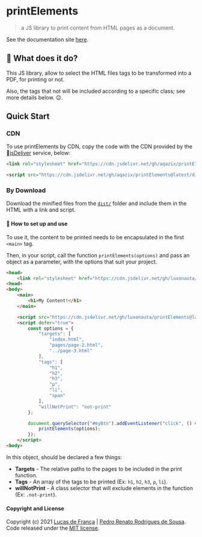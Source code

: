 # printElements

> a JS library to print content from HTML pages as a document.

See the documentation site [here](https://luxonauta.github.io/printElementsDocs/).

## :monocle_face: What does it do?

This JS library, allow to select the HTML files tags to be transformed into a PDF, for printing or not.

Also, the tags that not will be included according to a specific class; see more details below. :wink:.

## Quick Start

### CDN

To use printElements by CDN, copy the code with the CDN provided by the :mechanical_arm:[jsDeliver](https://www.jsdelivr.com/?docs=gh) service, below:

```html
<link rel="stylesheet" href="https://cdn.jsdelivr.net/gh/aqazix/printElements@latest/dist/printElements.min.css">

<script src="https://cdn.jsdelivr.net/gh/aqazix/printElements@latest/dist/printElements.min.js" crossorigin="anonymous"></script>
```

### By Download

Download the minified files from the [``dist/``](https://github.com/pedrorrd-sousa/printElements/tree/master/dist) folder and include them in the HTML with a link and script.

#### :receipt: How to set up and use

To use it, the content to be printed needs to be encapsulated in the first ``<main>`` tag.

Then, in your script, call the function ``printElements(options)`` and pass an object as a parameter, with the options that suit your project.

```html
<head>
    <link rel="stylesheet" href="https://cdn.jsdelivr.net/gh/luxonauta/printElements@latest/dist/printElements.min.css">
<head>
<body>
    <main>
        <h1>My Content!</h1>
    </main>

    <script src="https://cdn.jsdelivr.net/gh/luxonauta/printElements@latest/dist/printElements.min.js" crossorigin="anonymous"></script>
    <script defer="true">
        const options = {
            "targets": [
                "index.html",
                "pages/page-2.html",
                "../page-3.html"
            ],
            "tags": [
                "h1",
                "h2",
                "h3",
                "p",
                "li",
                "span"
            ],
            "willNotPrint": "not-print"
        };

        document.querySelector("#myBtn").addEventListener("click", () => {
            printElements(options);
        });
    </script>
<body>
```

In this object, should be declared a few things:

 - **Targets** - The relative paths to the pages to be included in the print function.
 - **Tags** - An array of the tags to be printed (Ex: ``h1``, ``h2``, ``h3``, ``p``, ``li``).
 - **willNotPrint** - A class selector that will exclude elements in the function (Ex: ``.not-print``).

#### Copyright and License

Copyright (c) 2021 [Lucas de França](https://github.com/luxonauta) | [Pedro Renato Rodrigues de Sousa](https://github.com/aqazix). Code released under the [MIT license](https://github.com/luxonauta/printElements/blob/master/LICENSE).
